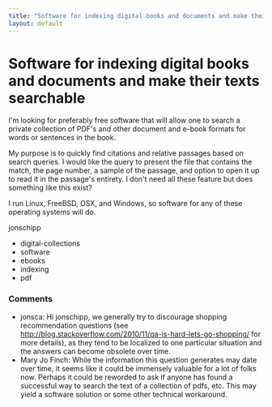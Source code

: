 ```yaml
---
title: "Software for indexing digital books and documents and make their texts searchable"
layout: default
---
```

Software for indexing digital books and documents and make their texts searchable
=====================
I'm looking for preferably free software that will allow one to search a
private collection of PDF's and other document and e-book formats for
words or sentences in the book.

My purpose is to quickly find citations and relative passages based on
search queries. I would like the query to present the file that contains
the match, the page number, a sample of the passage, and option to open
it up to read it in the passage's entirety. I don't need all these
feature but does something like this exist?

I run Linux, FreeBSD, OSX, and Windows, so software for any of these
operating systems will do.

jonschipp

<ul class="tags"><li class="tag">digital-collections</li><li class="tag">software</li><li class="tag">ebooks</li><li class="tag">indexing</li><li class="tag">pdf</li></ul>

### Comments ###
* jonsca: Hi jonschipp, we generally try to discourage shopping recommendation
questions (see
http://blog.stackoverflow.com/2010/11/qa-is-hard-lets-go-shopping/ for
more details), as they tend to be localized to one particular situation
and the answers can become obsolete over time.
* Mary Jo Finch: While the information this question generates may date over time, it
seems like it could be immensely valuable for a lot of folks now.
Perhaps it could be reworded to ask if anyone has found a successful way
to search the text of a collection of pdfs, etc. This may yield a
software solution or some other technical workaround.


